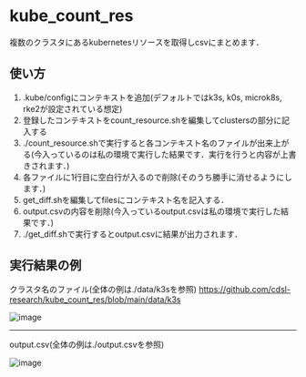 # kube_count_res

複数のクラスタにあるkubernetesリソースを取得しcsvにまとめます．

## 使い方

1. .kube/configにコンテキストを追加(デフォルトではk3s, k0s, microk8s, rke2が設定されている想定)
2. 登録したコンテキストをcount_resource.shを編集してclustersの部分に記入する
3. ./count_resource.shで実行すると各コンテキスト名のファイルが出来上がる(今入っているのは私の環境で実行した結果です．実行を行うと内容が上書きされます．)
4. 各ファイルに1行目に空白行が入るので削除(そのうち勝手に消せるようにします．)
6. get_diff.shを編集してfilesにコンテキスト名を記入する．
7. output.csvの内容を削除(今入っているoutput.csvは私の環境で実行した結果です．)
8. ./get_diff.shで実行するとoutput.csvに結果が出力されます．

 ## 実行結果の例
 
 クラスタ名のファイル(全体の例は./data/k3sを参照)
 https://github.com/cdsl-research/kube_count_res/blob/main/data/k3s
 
 ![image](https://github.com/user-attachments/assets/e22a0c06-0636-4bbd-859a-a7ccbc1ed2a7)

---

 output.csv(全体の例は./output.csvを参照)
 
 ![image](https://github.com/user-attachments/assets/40d3bf50-f785-4ae6-a3d1-5be88aaf448e)

